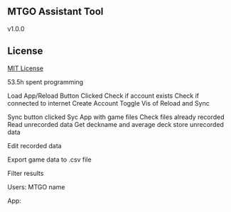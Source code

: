 ## MTGO Assistant Tool
v1.0.0

## License
[MIT License](LICENSE)


53.5h spent programming


Load App/Reload Button Clicked
Check if account exists
Check if connected to internet
Create Account
Toggle Vis of Reload and Sync

Sync button clicked
Syc App with game files
Check files already recorded
Read unrecorded data
Get deckname and average deck
store unrecorded data

Edit recorded data

Export game data to .csv file

Filter results

Users:
  MTGO name
  

App:
  
